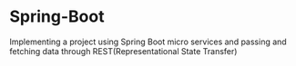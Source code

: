 # Spring-Boot
Implementing a project using Spring Boot micro services and passing and fetching data through REST(Representational State Transfer)

